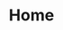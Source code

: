 ---
title: Home

formats:
    - id: 1
      display: "1.6.1 - 1.8.9"
    - id: 2
      display: "1.9 - 1.10.2"
    - id: 3
      display: "1.11 - 1.12.2"
    - id: 4
      display: "1.13 - 1.14.4"
    - id: 5
      display: "1.15.1 - 1.16.1"


# Normal modules
normal_modules:
# ----- KEY TO MODULES LIST -----
#     id = The id of your module (set in functions/modules.js inside modulesData) THIS IS CASE SENSITIVE 
#     name = The name that will display on the website
#     image = The url to the image (should be in the website/static/images/ folder)
#     description = A description of what the module should do
#     origin = Where the module came from, should be "community" unless told otherwise (options are vanillatweaks, faithfultweaks, community)
#     notcompatable = Resource pack formats that the module is incompatible with (options are format1, format2, format3, format4, format5)

    - id: "LowSheild"
      name: "Low Sheild"
      image: "/static/images/normal/LowSheild.png"
      description: "Lowers the sheild when its held"
      origin: "vanillatweaks"
      notcompatable:
        - "format1"
    
    - id: "NoVignette"
      name: "No Vignette"
      image: "/static/images/normal/NoVignette.png"
      origin: "vanillatweaks"
    
    - id: "SlicedSwords"
      name: "Sliced Swords"
      image: "/static/images/normal/SlicedSwords.png"
      origin: "faithfultweaks"
    
    - id: "ReducedPumpkinBlur"
      name: "Reduced Pumpkin Blur"
      image: "/static/images/normal/ReducedPumpkinBlur.png"
      origin: "vanillatweaks"
    
    - id: "ColoredBows"
      name: "Colored Bow Stages"
      image: "/static/images/normal/ColoredBows.png"
      origin: "faithfultweaks"
    
    - id: "OreBorders"
      name: "Ore Borders"
      image: "/static/images/normal/OreBorders.png"
      origin: "vanillatweaks"
    
    - id: "LowFire"
      name: "Low Fire"
      image: "/static/images/normal/LowFire.png"
      origin: "vanillatweaks"
    
    - id: "StickyPistonSides"
      name: "Sticky Piston Sides"
      image: "/static/images/normal/StickyPistonSides.png"
      origin: "vanillatweaks"

# Options backgrounds
options_bakcgrounds:
    - id: "ObsidianBG"
      name: "Obsidian"
      image: "/static/images/optionsbg/Obsidian.png"
      origin: "faithfultweaks"

# Hud modules
HUD_modules:
    - id: "MelonHunger"
      name: "Melon Hunger"
      image: "/static/images/hudmods/MelonHunger.png"
      origin: "faithfultweaks"

    - id: "ColoredPing"
      name: "Colored Ping"
      image: "/static/images/hudmods/MelonHunger.png"
      origin: "vanillatweaks"
      
    - id: "BlueWitherHearts"
      name: "Blue Wither Hearts"
      image: "/static/images/hudmods/MelonHunger.png"
      origin: "faithfultweaks"
      
    - id: "RainbowXP"
      name: "Rainbow XP Bar"
      image: "/static/images/hudmods/MelonHunger.png"
      origin: "vanillatweaks"
---